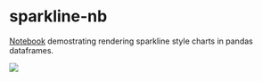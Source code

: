 # sparkline-nb

[Notebook](https://github.com/iiSeymour/sparkline-nb/blob/master/sparkline-nb.ipynb) demostrating rendering sparkline style charts in pandas dataframes.

![](https://raw.githubusercontent.com/iiSeymour/sparkline-nb/master/sparklines.png)
